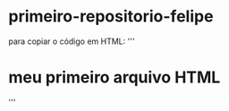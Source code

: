 # primeiro-repositorio-felipe

para copiar o código em HTML:
'''
<html>
<h1> meu primeiro arquivo HTML</h1>
</html>
'''
